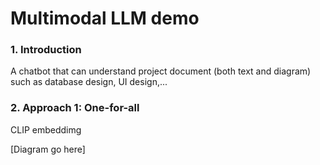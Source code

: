 # Multimodal LLM demo

### 1. Introduction

A chatbot that can understand project document (both text and diagram) such as database design, UI design,...

### 2. Approach 1: One-for-all

CLIP embeddimg

[Diagram go here]